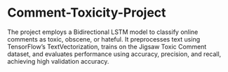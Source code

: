 # Comment-Toxicity-Project
The project employs a Bidirectional LSTM model to classify online comments as toxic, obscene, or hateful. It preprocesses text using TensorFlow’s TextVectorization, trains on the Jigsaw Toxic Comment dataset, and evaluates performance using accuracy, precision, and recall, achieving high validation accuracy.

